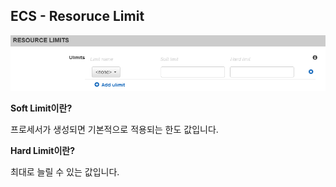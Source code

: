 ## ECS - Resoruce Limit

![ECS Container Resource Limit](https://github.com/ondacloud/AWS/raw/main/ECS/Resource%20Limit/img/image-1.png)

**Soft Limit이란?**

프로세서가 생성되면 기본적으로 적용되는 한도 값입니다.

**Hard Limit이란?**

최대로 늘릴 수 있는 값입니다.